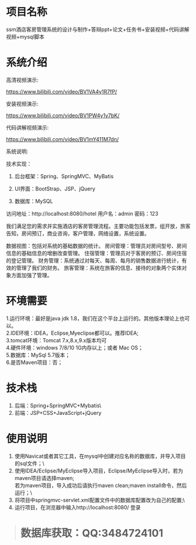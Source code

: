 # 项目名称

ssm酒店客房管理系统的设计与制作+答辩ppt+论文+任务书+安装视频+代码讲解视频+mysql脚本

# 系统介绍
高清视频演示:

https://www.bilibili.com/video/BV1VA4y1R7fP/

安装视频演示:

https://www.bilibili.com/video/BV1PW4y1y7bK/

代码讲解视频演示:

https://www.bilibili.com/video/BV1mY411M7dn/

系统说明:

技术实现：

1. 后台框架：Spring、SpringMVC、MyBatis

2. UI界面：BootStrap、JSP、jQuery

3. 数据库：MySQL

访问地址：http://localhost:8080/hotel
用户名：admin 密码：123

我们满足您的需求并实施酒店的客房管理流程。主要功能包括发票，组开放，旅客告知，房间预订，商业咨询，客户管理，网络设置，系统设置。

数据视图：包括对系统的基础数据的统计。
房间管理：管理员对房间型号、房间信息的基础信息的增删改查管理。
住宿管理：管理员对于客房的预订、房间住宿的登记管理。
财务管理：系统通过对每天、每周、每月的销售数据进行统计，有效的管理了我们的财务。
旅客管理：系统在旅客的信息、接待的对象两个实体对象方面加强了管理。

# 环境需要

1.运行环境：最好是java jdk 1.8，我们在这个平台上运行的。其他版本理论上也可以。\
2.IDE环境：IDEA，Eclipse,Myeclipse都可以。推荐IDEA;\
3.tomcat环境：Tomcat 7.x,8.x,9.x版本均可\
4.硬件环境：windows 7/8/10 1G内存以上；或者 Mac OS； \
5.数据库：MySql 5.7版本；\
6.是否Maven项目：否；

# 技术栈

1. 后端：Spring+SpringMVC+Mybatis\
2. 前端：JSP+CSS+JavaScript+jQuery

# 使用说明

1. 使用Navicat或者其它工具，在mysql中创建对应名称的数据库，并导入项目的sql文件；\
2. 使用IDEA/Eclipse/MyEclipse导入项目，Eclipse/MyEclipse导入时，若为maven项目请选择maven;\
若为maven项目，导入成功后请执行maven clean;maven install命令，然后运行；\
3. 将项目中springmvc-servlet.xml配置文件中的数据库配置改为自己的配置;\
4. 运行项目，在浏览器中输入http://localhost:8080/ 登录


> # **数据库获取：QQ:3484724101**

​